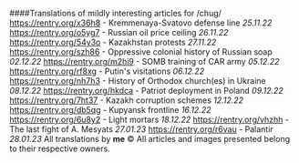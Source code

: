 ####Translations of mildly interesting articles for /chug/
https://rentry.org/x36h8 -  Kremmenaya-Svatovo defense line *25.11.22*
https://rentry.org/o5yg7 - Russian oil price ceiling *26.11.22*
https://rentry.org/54y3o - Kazakhstan protests *27.11.22*
https://rentry.org/szh86 - Oppressive colonial history of Russian soap *02.12.22*
https://rentry.org/m2hi9 - SOMB training of CAR army *05.12.22*
https://rentry.org/rf8xg - Putin's visitations *06.12.22*
https://rentry.org/nh7h3 - History of Orthodox church(es) in Ukraine *08.12.22*
https://rentry.org/hkdca - Patriot deployment in Poland *09.12.22*
https://rentry.org/7ht37 - Kazakh corruption schemes *12.12.22*
https://rentry.org/db5qg - Kupyansk frontline *16.12.22*
https://rentry.org/6u8y2 - Light mortars *18.12.22*
https://rentry.org/vhzhh - The last fight of A. Mesyats *27.01.23*
https://rentry.org/r6vau - Palantir *28.01.23*
All translations by **me** ©
All articles and images presented belong to their respective owners.